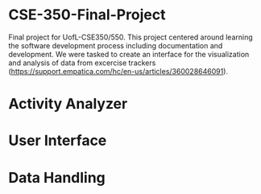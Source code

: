 # CSE-350-Final-Project
Final project for UofL-CSE350/550. This project centered around learning the software development process including documentation and development. We were tasked to create an interface for the visualization and analysis of data from excercise trackers (https://support.empatica.com/hc/en-us/articles/360028646091).
# Activity Analyzer
# User Interface
# Data Handling
